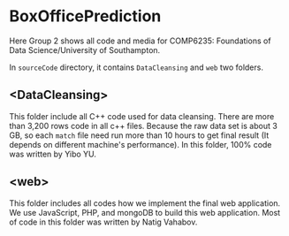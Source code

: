 # BoxOfficePrediction

Here Group 2 shows all code and media for COMP6235: Foundations of Data Science/University of Southampton. 

In <code>sourceCode</code> directory, it contains <code>DataCleansing</code> and <code>web</code> two folders. 

<h2>&ltDataCleansing&gt</h2>

This folder include all C++ code used for data cleansing. There are more than 3,200 rows code in all c++ files. Because the raw data set is about 3 GB, so each <code>match</code> file need run more than 10 hours to get final result (It depends on different machine's performance). In this folder, 100% code was written by Yibo YU. 

<h2>&ltweb&gt</h2>

This folder includes all codes how we implement the final web application. We use JavaScript, PHP, and mongoDB to build this web application. Most of code in this folder was written by Natig Vahabov.



